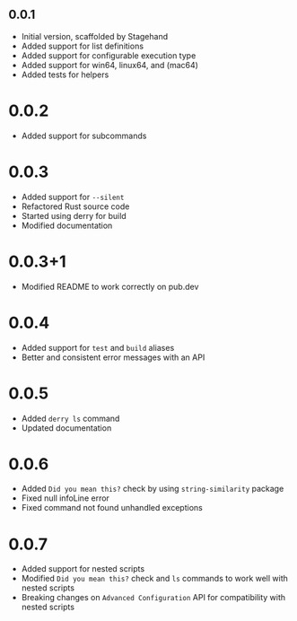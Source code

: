 ## 0.0.1

- Initial version, scaffolded by Stagehand
- Added support for list definitions
- Added support for configurable execution type
- Added support for win64, linux64, and (mac64)
- Added tests for helpers

# 0.0.2

- Added support for subcommands

# 0.0.3

- Added support for `--silent`
- Refactored Rust source code
- Started using derry for build
- Modified documentation

# 0.0.3+1

- Modified README to work correctly on pub.dev

# 0.0.4

- Added support for `test` and `build` aliases
- Better and consistent error messages with an API

# 0.0.5

- Added `derry ls` command
- Updated documentation

# 0.0.6

- Added `Did you mean this?` check by using `string-similarity` package
- Fixed null infoLine error
- Fixed command not found unhandled exceptions

# 0.0.7

- Added support for nested scripts
- Modified `Did you mean this?` check and `ls` commands to work well with nested scripts
- Breaking changes on `Advanced Configuration` API for compatibility with nested scripts
